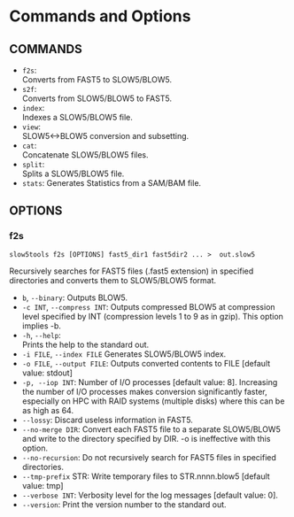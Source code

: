 # Commands and Options

## COMMANDS 

* `f2s`:               
         Converts from FAST5 to SLOW5/BLOW5.
* `s2f`:    
         Converts from SLOW5/BLOW5 to FAST5.
* `index`:           
         Indexes a SLOW5/BLOW5 file.
* `view`:          
         SLOW5<->BLOW5 conversion and subsetting.   
* `cat`:          
         Concatenate SLOW5/BLOW5 files.
* `split`:          
         Splits a SLOW5/BLOW5 file.
* `stats`:
         Generates Statistics from a SAM/BAM file.


## OPTIONS

### f2s

`slow5tools f2s [OPTIONS] fast5_dir1 fast5dir2 ... >  out.slow5`

Recursively searches for FAST5 files (.fast5 extension) in specified directories and converts them to SLOW5/BLOW5 format.

*  `b`, `--binary`:
   Outputs BLOW5.
*  `-c INT`, `--compress INT`:
   Outputs compressed BLOW5 at compression level specified by INT (compression levels 1 to 9 as in gzip). This option implies -b.
*  `-h`, `--help`:                           
   Prints the help to the standard out.
*  `-i FILE`, `--index FILE`
   Generates SLOW5/BLOW5 index.
*  `-o FILE`, `--output FILE`:
   Outputs converted contents to FILE [default value: stdout]
*  `-p, --iop INT`:
    Number of I/O processes [default value: 8]. Increasing the number of I/O processes makes conversion significantly faster, especially on HPC with RAID systems (multiple disks) where this can be as high as 64. 
*   `--lossy`:
    Discard useless information in FAST5.
*  `--no-merge DIR`:
    Convert each FAST5 file to a separate SLOW5/BLOW5 and write to the directory specified by DIR. -o is ineffective with this option.
*  `--no-recursion`:
    Do not recursively search for FAST5 files in specified directories.   
*  `--tmp-prefix` STR:
    Write temporary files to STR.nnnn.blow5 [default value: tmp]
*  `--verbose INT`:
    Verbosity level for the log messages [default value: 0].
*  `--version`:
    Print the version number to the standard out. 
